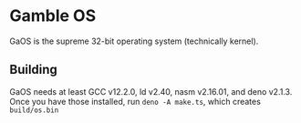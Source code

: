 # Gamble OS

GaOS is the supreme 32-bit operating system (technically kernel).

## Building

GaOS needs at least GCC v12.2.0, ld v2.40, nasm v2.16.01, and deno v2.1.3. Once you have those installed, run `deno -A make.ts`, which creates `build/os.bin`